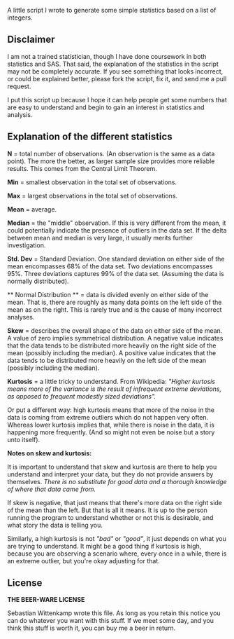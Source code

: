A little script I wrote to generate some simple statistics based on a list of integers.

## Disclaimer

I am not a trained statistician, though I have done coursework in both statistics and SAS. 
That said, the explanation of the statistics in the script may not be completely accurate. 
If you see something that looks incorrect, or could be explained better, please fork the 
script, fix it, and send me a pull request.

I put this script up because I hope it can help people get some numbers that are easy to 
understand and begin to gain an interest in statistics and analysis.

## Explanation of the different statistics

**N** = total number of observations. (An observation is the same as a data point). The more 
the better, as larger sample size provides more reliable results. This comes from the Central 
Limit Theorem.

**Min** = smallest observation in the total set of observations.

**Max** = largest observations in the total set of observations.

**Mean** = average.

**Median** = the "middle" observation. If this is very different from the mean, it could potentially 
indicate the presence of outliers in the data set. If the delta between mean and median is very large,
it usually merits further investigation.

**Std. Dev** = Standard Deviation. One standard deviation on either side of the mean encompasses 68% of 
the data set. Two deviations encompasses 95%. Three deviations captures 99% of the data set. (Assuming 
the data is normally distributed).

** Normal Distribution ** = data is divided evenly on either side of the mean. That is, there are roughly 
as many data points on the left side of the mean as on the right. This is rarely true and is the cause of 
many incorrect analyses.

**Skew** = describes the overall shape of the data on either side of the mean. A value of zero implies 
symmetrical distribution. A negative value indicates that the data tends to be distributed more heavily 
on the right side of the mean (possibly including the median). A positive value indicates that the data 
tends to be distributed more heavily on the left side of the mean (possibly including the median).

**Kurtosis** = a little tricky to understand. From Wikipedia: *"Higher kurtosis means more of the variance 
is the result of infrequent extreme deviations, as opposed to frequent modestly sized deviations".*

Or put a different way: high kurtosis means that more of the noise in the data is coming from extreme outliers 
which do not happen very often. Whereas lower kurtosis implies that, while there is noise in the data, it is 
happening more frequently. (And so might not even be noise but a story unto itself).

**Notes on skew and kurtosis:**

It is important to understand that skew and kurtosis are there to help you understand and interpret your data, 
but they do not provide answers by themselves. *There is no substitute for good data and a thorough knowledge 
of where that data came from.*

If skew is negative, that just means that there's more data on the right side of the mean than the left. But 
that is all it means.  It is up to the person running the program to understand whether or not this is desirable, 
and what story the data is telling you.

Similarly, a high kurtosis is not *"bad"* or *"good"*, it just depends on what you are trying to understand. It 
might be a good thing if kurtosis is high, because you are observing a scenario where, every once in a while, there 
is an extreme outlier, but you're okay adjusting for that.


## License

**THE BEER-WARE LICENSE**

Sebastian Wittenkamp wrote this file. As long as you retain this notice you
can do whatever you want with this stuff. If we meet some day, and you think
this stuff is worth it, you can buy me a beer in return.
